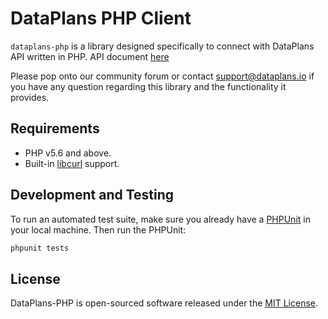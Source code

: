 # DataPlans PHP Client

`dataplans-php` is a library designed specifically to connect with DataPlans API written in PHP. API document [here](https://app.dataplans.io/docs/v1#/)

Please pop onto our community forum or contact [support@dataplans.io](mailto:support@dataplans.io) if you have any question regarding this library and the functionality it provides.

## Requirements

* PHP v5.6 and above.
* Built-in [libcurl](http://php.net/manual/en/book.curl.php) support.

## Development and Testing

To run an automated test suite, make sure you already have a [PHPUnit](https://phpunit.de) in your local machine.
Then run the PHPUnit:

```bash
phpunit tests
```

## License

DataPlans-PHP is open-sourced software released under the [MIT License](https://opensource.org/licenses/MIT).
